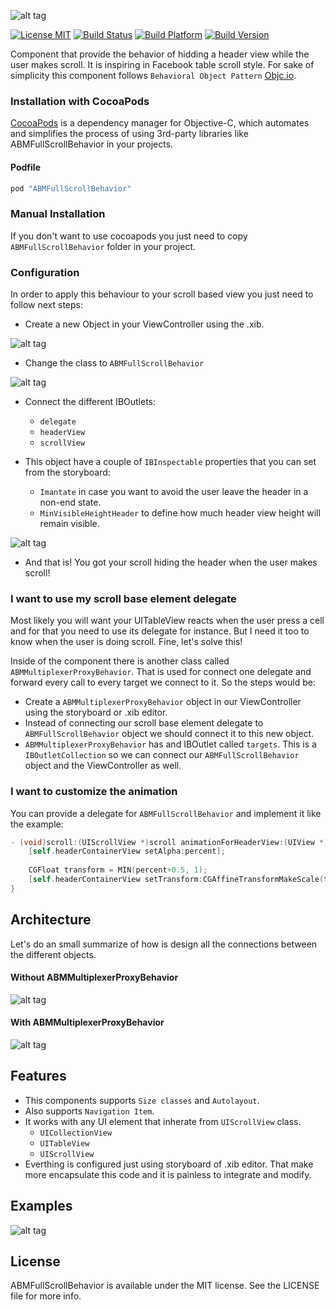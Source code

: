 ![alt tag](https://raw.githubusercontent.com/andresbrun/ABFullScrollViewController/master/ABFullScrollViewControllerExample/Demo/ABMFullScroll_logo.png)

[![License MIT](https://go-shields.herokuapp.com/license-MIT-blue.png)](https://github.com/andresbrun/ABFullScrollViewController/blob/master/LICENSE)
[![Build Status](https://travis-ci.org/andresbrun/ABFullScrollViewController.png?branch=master)](https://github.com/andresbrun/ABFullScrollViewController)
[![Build Platform](https://cocoapod-badges.herokuapp.com/p/ABFullScrollViewController/badge.png)](https://github.com/andresbrun/ABFullScrollViewController)
[![Build Version](https://cocoapod-badges.herokuapp.com/v/ABFullScrollViewController/badge.png)](https://github.com/andresbrun/ABFullScrollViewController)

Component that provide the behavior of hidding a header view while the user makes scroll. It is inspiring in Facebook table scroll style. For sake of simplicity this component follows `Behavioral Object Pattern` [Objc.io](http://www.objc.io/issue-13/behaviors.html).

### Installation with CocoaPods

[CocoaPods](http://cocoapods.org) is a dependency manager for Objective-C, which automates and simplifies the process of using 3rd-party libraries like ABMFullScrollBehavior in your projects.

#### Podfile

```ruby
pod "ABMFullScrollBehavior"
```

### Manual Installation 
If you don't want to use cocoapods you just need to copy `ABMFullScrollBehavior` folder in your project.

### Configuration
In order to apply this behaviour to your scroll based view you just need to follow next steps:
- Create a new Object in your ViewController using the .xib.

![alt tag](https://raw.githubusercontent.com/andresbrun/ABFullScrollViewController/master/ABFullScrollViewControllerExample/Demo/instructions_1.png)

- Change the class to `ABMFullScrollBehavior`

![alt tag](https://raw.githubusercontent.com/andresbrun/ABFullScrollViewController/master/ABFullScrollViewControllerExample/Demo/instructions_3.png)

- Connect the different IBOutlets:
  - `delegate`
  - `headerView`
  - `scrollView`

- This object have a couple of `IBInspectable` properties that you can set from the storyboard:
  - `Imantate` in case you want to avoid the user leave the header in a non-end state.
  - `MinVisibleHeightHeader` to define how much header view height will remain visible.

![alt tag](https://raw.githubusercontent.com/andresbrun/ABFullScrollViewController/master/ABFullScrollViewControllerExample/Demo/instructions_2.png)

- And that is! You got your scroll hiding the header when the user makes scroll!

### I want to use my scroll base element delegate
Most likely you will want your UITableView reacts when the user press a cell and for that you need to use its delegate for instance. But I need it too to know when the user is doing scroll. Fine, let's solve this!

Inside of the component there is another class called `ABMMultiplexerProxyBehavior`. That is used for connect one delegate and forward every call to every target we connect to it. So the steps would be:

- Create a `ABMMultiplexerProxyBehavior` object in our ViewController using the storyboard or .xib editor.
- Instead of connecting our scroll base element delegate to `ABMFullScrollBehavior` object we should connect it to this new object.
- `ABMMultiplexerProxyBehavior` has and IBOutlet called `targets`. This is a `IBOutletCollection` so we can connect our `ABMFullScrollBehavior` object and the ViewController as well.

### I want to customize the animation
You can provide a delegate for `ABMFullScrollBehavior` and implement it like the example:

```objective-c
- (void)scroll:(UIScrollView *)scroll animationForHeaderView:(UIView *)view percent:(CGFloat)percent {
    [self.headerContainerView setAlpha:percent];
    
    CGFloat transform = MIN(percent+0.5, 1);
    [self.headerContainerView setTransform:CGAffineTransformMakeScale(transform, transform)];
}
```

## Architecture

Let's do an small summarize of how is design all the connections between the different objects.

#### Without ABMMultiplexerProxyBehavior

![alt tag](https://raw.githubusercontent.com/andresbrun/ABFullScrollViewController/master/ABFullScrollViewControllerExample/Demo/ABMFullScroll_scheme_simple.png)

#### With ABMMultiplexerProxyBehavior

![alt tag](https://raw.githubusercontent.com/andresbrun/ABFullScrollViewController/master/ABFullScrollViewControllerExample/Demo/ABMFullScroll_scheme_multiplexer.png)

## Features
- This components supports `Size classes` and `Autolayout`.
- Also supports `Navigation Item`.
- It works with any UI element that inherate from `UIScrollView` class.
  - `UICollectionView`
  - `UITableView`
  - `UIScrollView`
- Everthing is configured just using storyboard of .xib editor. That make more encapsulate this code and it is painless to integrate and modify.

## Examples

![alt tag](https://raw.githubusercontent.com/andresbrun/ABFullScrollViewController/master/ABFullScrollViewControllerExample/Demo/ABFullScrollVC_screen_1.png)

## License

ABMFullScrollBehavior is available under the MIT license. See the LICENSE file for more info.
